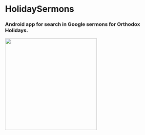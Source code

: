 # HolidaySermons

### Android app for search in Google sermons for Orthodox Holidays.

<img src="https://github.com/sur-pavel/HolidaySermons/blob/master/app/src/main/res/HolidaySermons.gif" width="300"/>
